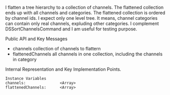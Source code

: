 I flatten a tree hierarchy to a collection of channels. 
The flattened collection ends up with all channels and categories.
The flattened collection is ordered by channel ids.
I expect only one level tree. It means, channel categories can contain only real channels, expluding other categories. 
I complement DSSortChannelsCommand and I am useful for testing purpose.

Public API and Key Messages

- channels collection of channels to flattern
- flattenedChannels all channels in one collection, including the channels in category

Internal Representation and Key Implementation Points.

    Instance Variables
	channels:				<Array>
	flattenedChannels:		<Array>
